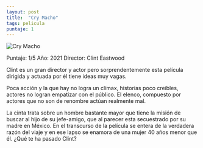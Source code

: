 ```yaml
---
layout: post
title:  "Cry Macho"
tags: pelicula
puntaje: 1
---
```




![Cry Macho](https://pics.filmaffinity.com/Cry_Macho-324324840-large.jpg)

Puntaje: 1/5 
Año: 2021
Director: Clint Eastwood

Clint es un gran director y actor pero sorprendentemente esta película dirigida y actuada por él tiene ideas muy vagas. 

Poca acción y la que hay no logra un clímax, historias poco creíbles, actores no logran empatizar con el público. El elenco, compuesto por actores que no son de renombre actúan realmente mal.

La cinta trata sobre un hombre bastante mayor que tiene la misión de  buscar al hijo de su jefe-amigo, que al parecer esta secuestrado por su madre en México. En el transcurso de la película se entera de la verdadera razón del viaje y en ese lapso se enamora de una mujer 40 años menor que él. ¿Qué te ha pasado Clint?
